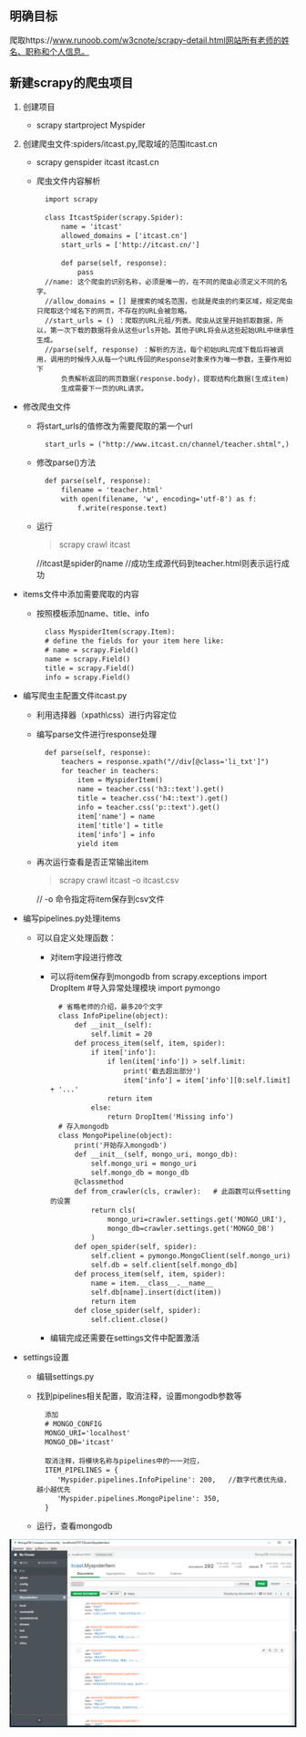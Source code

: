 ## 明确目标
爬取https://www.runoob.com/w3cnote/scrapy-detail.html网站所有老师的姓名、职称和个人信息。

## 新建scrapy的爬虫项目
1. 创建项目

    - scrapy startproject Myspider
    
2. 创建爬虫文件:spiders/itcast.py,爬取域的范围itcast.cn

    - scrapy genspider itcast itcast.cn
    - 爬虫文件内容解析
    
            import scrapy
                 
            class ItcastSpider(scrapy.Spider):
                name = 'itcast'                  
                allowed_domains = ['itcast.cn']
                start_urls = ['http://itcast.cn/']
            
                def parse(self, response):
                    pass
            //name: 这个爬虫的识别名称，必须是唯一的，在不同的爬虫必须定义不同的名字。
            //allow_domains = [] 是搜索的域名范围，也就是爬虫的约束区域，规定爬虫只爬取这个域名下的网页，不存在的URL会被忽略。
            //start_urls = () ：爬取的URL元祖/列表。爬虫从这里开始抓取数据，所以，第一次下载的数据将会从这些urls开始。其他子URL将会从这些起始URL中继承性生成。
            //parse(self, response) ：解析的方法，每个初始URL完成下载后将被调用，调用的时候传入从每一个URL传回的Response对象来作为唯一参数，主要作用如下
                负责解析返回的网页数据(response.body)，提取结构化数据(生成item)
                生成需要下一页的URL请求。
- 修改爬虫文件
    - 将start_urls的值修改为需要爬取的第一个url
    
            start_urls = ("http://www.itcast.cn/channel/teacher.shtml",)  
        
    - 修改parse()方法

            def parse(self, response):
                filename = 'teacher.html'
                with open(filename, 'w', encoding='utf-8') as f:
                    f.write(response.text)       
        
    - 运行
        
        >scrapy crawl itcast
        
        //itcast是spider的name
        //成功生成源代码到teacher.html则表示运行成功
            
- items文件中添加需要爬取的内容
    
    - 按照模板添加name、title、info
    
            class MyspiderItem(scrapy.Item):
            # define the fields for your item here like:
            # name = scrapy.Field()
            name = scrapy.Field()
            title = scrapy.Field()
            info = scrapy.Field()
    
- 编写爬虫主配置文件itcast.py
    - 利用选择器（xpath\css）进行内容定位
 
    - 编写parse文件进行response处理

            def parse(self, response):
                teachers = response.xpath("//div[@class='li_txt']")
                for teacher in teachers:
                    item = MyspiderItem()
                    name = teacher.css('h3::text').get()
                    title = teacher.css('h4::text').get()
                    info = teacher.css('p::text').get()
                    item['name'] = name
                    item['title'] = title
                    item['info'] = info
                    yield item
        
    - 再次运行查看是否正常输出item
        >scrapy crawl itcast -o itcast.csv
        
        // -o 命令指定将item保存到csv文件
        
- 编写pipelines.py处理items
    - 可以自定义处理函数： 
        - 对item字段进行修改
        - 可以将item保存到mongodb
                from scrapy.exceptions import DropItem    #导入异常处理模块
                import pymongo
                
                # 省略老师的介绍，最多20个文字
                class InfoPipeline(object):
                    def __init__(self):
                        self.limit = 20
                    def process_item(self, item, spider):
                        if item['info']:
                            if len(item['info']) > self.limit:
                                print('截去超出部分')
                                item['info'] = item['info'][0:self.limit] + '...'
                            return item
                        else:
                            return DropItem('Missing info')
                # 存入mongodb
                class MongoPipeline(object):
                    print('开始存入mongodb')
                    def __init__(self, mongo_uri, mongo_db):
                        self.mongo_uri = mongo_uri
                        self.mongo_db = mongo_db
                    @classmethod
                    def from_crawler(cls, crawler):   # 此函数可以传setting的设置
                        return cls(
                            mongo_uri=crawler.settings.get('MONGO_URI'),
                            mongo_db=crawler.settings.get('MONGO_DB')
                        )
                    def open_spider(self, spider):
                        self.client = pymongo.MongoClient(self.mongo_uri)
                        self.db = self.client[self.mongo_db]
                    def process_item(self, item, spider):
                        name = item.__class__.__name__
                        self.db[name].insert(dict(item))
                        return item  
                    def close_spider(self, spider):
                        self.client.close()
        
        - 编辑完成还需要在settings文件中配置激活
        
- settings设置
    - 编辑settings.py            
    - 找到pipelines相关配置，取消注释，设置mongodb参数等
    
            添加
            # MONGO_CONFIG
            MONGO_URI='localhost'
            MONGO_DB='itcast'
            
            取消注释，将模块名称与pipelines中的一一对应，
            ITEM_PIPELINES = {
               'Myspider.pipelines.InfoPipeline': 200,   //数字代表优先级，越小越优先
               'Myspider.pipelines.MongoPipeline': 350,
            }
                
    - 运行，查看mongodb
    
![Aaron Swartz](https://github.com/Yan199405/Python_note/blob/master/cui-spider/images/al.png)        
            
                    
        
        
        
        
        
        
        
        
        
        
        
               